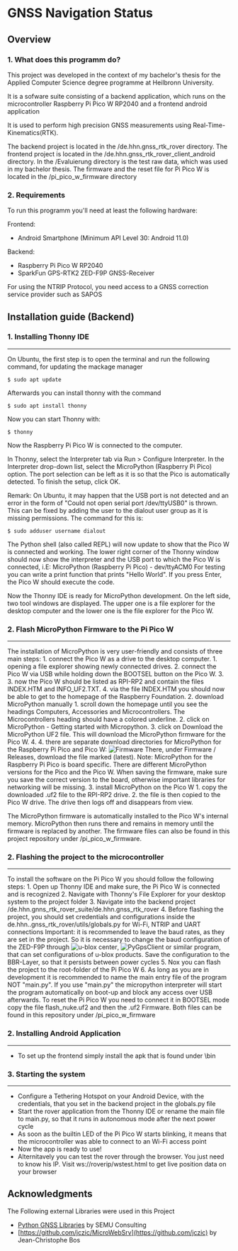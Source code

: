 # GNSS Navigation Status

## Overview

### __1. What does this programm do?__

This project was developed in the context of my bachelor's thesis for the Applied Computer Science degree programme at Heilbronn University.

It is a sofware suite consisting of a backend application, which runs on the microcontroller Raspberry Pi Pico W RP2040 and a frontend android application

It is used to perform high precision GNSS measurements using Real-Time-Kinematics(RTK).

The backend project is located in the /de.hhn.gnss_rtk_rover directory.
The frontend project is located in the /de.hhn.gnss_rtk_rover_client_android directory.
In the /Evaluierung directory is the test raw data, which was used in my bachelor thesis.
The firmware and the reset file for Pi Pico W is located in the /pi_pico_w_firmware directory

### __2. Requirements__

To run this programm you'll need at least the following hardware:

Frontend:
* Android Smartphone (Minimum API Level 30: Android 11.0)

Backend:
* Raspberry Pi Pico W RP2040
* SparkFun GPS-RTK2 ZED-F9P GNSS-Receiver


For using the NTRIP Protocol, you need access to a GNSS correction service provider such as SAPOS

## Installation guide (Backend)



### __1. Installing Thonny IDE__
***
On Ubuntu, the first step is to open the terminal and run the following command, for updating the mackage manager
```shell
$ sudo apt update
```
Afterwards you can install thonny with the command
```shell
$ sudo apt install thonny
```
Now you can start Thonny with:
```shell
$ thonny
```

Now the Raspberry Pi Pico W is connected to the computer.

In Thonny, select the Interpreter tab via Run > Configure Interpreter.
In the Interpreter drop-down list, select the MicroPython (Raspberry Pi Pico) option. The port selection can be left as it is so that the Pico is automatically detected. To finish the setup, click OK.

Remark:
On Ubuntu, it may happen that the USB port is not detected and an error in the form of "Could not open serial port /dev/ttyUSB0" is thrown.
This can be fixed by adding the user to the dialout user group as it is missing permissions. The command for this is:
```shell
$ sudo adduser username dialout
```

The Python shell (also called REPL) will now update to show that the Pico W is connected and working. The lower right corner of the Thonny window should now show the interpreter and the USB port to which the Pico W is connected, i.E:
MicroPython (Raspberry Pi Pico) - dev/ttyACM0
For testing you can write a print function that prints "Hello World". If you press Enter, the Pico W should execute the code.

Now the Thonny IDE is ready for MicroPython development. On the left side, two tool windows are displayed. The upper one is a file explorer for the desktop computer and the lower one is the file explorer for the Pico W.


### __2. Flash MicroPython Firmware to the Pi Pico W__
***

The installation of MicroPython is very user-friendly and consists of three main steps:
    1. connect the Pico W as a drive to the desktop computer.
        1. opening a file explorer showing newly connected drives.
        2. connect the Pico W via USB while holding down the BOOTSEL button on the Pico W. 3.
        3. now the Pico W should be listed as RPI-RP2 and contain the files INDEX.HTM and INFO_UF2.TXT.
        4. via the file INDEX.HTM you should now be able to get to the homepage of the Raspberry Foundation.
    2. download MicroPython manually
        1. scroll down the homepage until you see the headings Computers, Accessories and Microcontrollers. The Microcontrollers heading should have a colored underline.
        2. click on MicroPython - Getting started with Micropython.
        3. click on Download the MicroPython UF2 file. This will download the MicroPython firmware for the Pico W. 4.
        4. there are separate download directories for MicroPython for the Raspberry Pi Pico and Pico W: ![Firmware](https://micropython.org/download/rp2-pico-w/)
        There, under Firmware / Releases, download the file marked (latest).
        Note: MicroPython for the Raspberry Pi Pico is board specific. There are different MicroPython versions for the Pico and the Pico W. When saving the firmware, make sure you save the correct version to the board, otherwise important libraries for networking will be missing.
    3. install MicroPython on the Pico W
        1. copy the downloaded .uf2 file to the RPI-RP2 drive.
        2. the file is then copied to the Pico W drive. The drive then logs off and disappears from view.

The MicroPython firmware is automatically installed to the Pico W's internal memory. MicroPython then runs there and remains in memory until the firmware is replaced by another.
The firmware files can also be found in this project repository under /pi_pico_w_firmware.

### __2. Flashing the project to the microcontroller__
***
To install the software on the Pi Pico W you should follow the following steps:
    1. Open up Thonny IDE and make sure, the Pi Pico W is connected and is recognized
    2. Navigate with Thonny's File Explorer for your desktop system to the project folder
    3. Navigate into the backend project /de.hhn.gnns_rtk_rover_suite/de.hhn.gnss_rtk_rover
    4. Before flashing the project, you should set credentials and configurations inside the de.hhn..gnss_rtk_rover/utils/globals.py
       for Wi-Fi, NTRIP and UART connections
            Important: it is recommended to leave the baud rates, as they are set in the project. So it is necessary to change the baud configuration of the ZED-F9P through ![u-blox center](https://www.u-blox.com/en/product/u-center), ![PyGpsClient](https://github.com/semuconsulting/PyGPSClient) or similar program, that can set configurations of u-blox products. Save the configuration to the BBR-Layer, so that it persists between power cycles
    5. Nox you can flash the project to the root-folder of the Pi Pico W
    6. As long as you are in development it is recommended to name the main entry file of the program NOT "main.py". If you use "main.py" the
       micropython interpreter will start the program automatically on boot-up and block any access over USB afterwards. To reset the Pi Pico W you need to connect it in BOOTSEL mode copy the file flash_nuke.uf2 and then the .uf2 Firmware. Both files can be found in this repository under /pi_pico_w_firmware



### __2. Installing Android Application__
***
* To set up the frontend simply install the apk that is found under \bin

### __3. Starting the system__
***
* Configure a Tethering Hotspot on your Android Device, with the credentials, that you set in the backend project in the globals.py file
* Start the rover application from the Thonny IDE or rename the main file to main.py, so that it runs in autonomous mode after the next power
  cycle
* As soon as the builtin LED of the Pi Pico W starts blinking, it means that the microcontroller was able to connect to an Wi-Fi access point
* Now the app is ready to use!
* Alternitavely you can test the rover through the browser. You just need to know his IP. Visit ws://roverip/wstest.html to get live position data on your browser

<!-- ACKNOWLEDGMENTS -->
## Acknowledgments
The Following external Libraries were used in this Project
* [Python GNSS Libraries](https://github.com/semuconsulting) by SEMU Consulting
* [https://github.com/jczic/MicroWebSrv](https://github.com/jczic) by Jean-Christophe Bos


